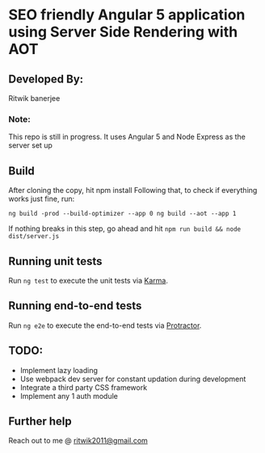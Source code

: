 # SEO friendly Angular 5 application using Server Side Rendering with AOT

## Developed By:
Ritwik banerjee

### Note:

This repo is still in progress. It uses Angular 5 and Node Express as the server set up

## Build
 After cloning the copy, hit npm install
 Following that, to check if everything works just fine, 
 run:

 `ng build -prod --build-optimizer --app 0 ng build --aot --app 1`

 If nothing breaks in this step, go ahead and hit 
 `npm run build && node dist/server.js`

## Running unit tests

Run `ng test` to execute the unit tests via [Karma](https://karma-runner.github.io).

## Running end-to-end tests

Run `ng e2e` to execute the end-to-end tests via [Protractor](http://www.protractortest.org/).

## TODO:
* Implement lazy loading
* Use webpack dev server for constant updation during development
* Integrate a third party CSS framework
* Implement any 1 auth module

## Further help

Reach out to me @ ritwik2011@gmail.com
